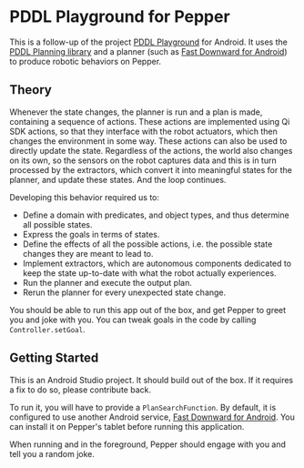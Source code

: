 # PDDL Playground for Pepper

This is a follow-up of
the project [PDDL Playground](https://github.com/aldebaran/pddl-playground) for Android.
It uses the [PDDL Planning library](https://github.com/aldebaran/pddl-planning-android) and
a planner (such as [Fast Downward for Android](https://github.com/aldebaran/fast-downward-android))
to produce robotic behaviors on Pepper.

## Theory

Whenever the state changes, the planner is run and a plan is made, containing a sequence of actions.
These actions are implemented using Qi SDK actions,
so that they interface with the robot actuators,
which then changes the environment in some way.
These actions can also be used to directly update the state.
Regardless of the actions, the world also changes on its own,
so the sensors on the robot captures data and this is in turn processed by the extractors,
which convert it into meaningful states for the planner, and update these states.
And the loop continues.

Developing this behavior required us to:
- Define a domain with predicates, and object types, and thus determine all possible states.
- Express the goals in terms of states.
- Define the effects of all the possible actions,
  i.e. the possible state changes they are meant to lead to.
- Implement extractors, which are autonomous components dedicated to
  keep the state up-to-date with what the robot actually experiences.
- Run the planner and execute the output plan.
- Rerun the planner for every unexpected state change.

You should be able to run this app out of the box, and get Pepper to greet you and joke with you.
You can tweak goals in the code by calling `Controller.setGoal`.

## Getting Started

This is an Android Studio project.
It should build out of the box.
If it requires a fix to do so, please contribute back.

To run it, you will have to provide a `PlanSearchFunction`.
By default, it is configured to use another Android service,
[Fast Downward for Android](https://github.com/aldebaran/fast-downward-android).
You can install it on Pepper's tablet before running this application.

When running and in the foreground, Pepper should engage with you and tell you a random joke.
